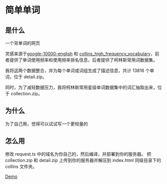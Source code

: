 # 简单单词

## 是什么

一个背单词的网页

灵感来源于[google-10000-english](https://github.com/first20hours/google-10000-english) 和 [collins_high_frequency_vocabulary](https://github.com/isNeilLin/collins_high_frequency_vocabulary)，前者提供了单词使用频率和使用频率排名信息，后者提供了柯林斯常用词数据集。

我将这两个数据整合，并为每个单词或词组生成了描述信息，共计 13816 个单词，位于 detail.zip。

同时，为了减轻数据压力，我将柯林斯常用星级单词数据集中的词汇抽取出来，位于 collection.zip。


## 为什么

为了自己用，觉得可以试试写一个更轻量的

## 怎么用

修改 request.ts 中的域名为你自己的，然后编译，并部署到你的服务器。
把 collection.zip 和 detail.zip 上传到你的服务器并解压到 index.html 同级目录下的 collins 文件夹。

[Demo](https://words.imhcg.cn/)